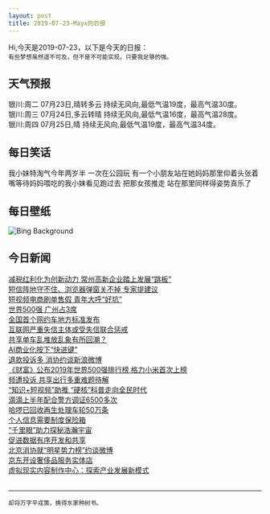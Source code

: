 ```yaml
---
layout: post
title: 2019-07-23-Mayx的日报
---
```


Hi,今天是2019-07-23，以下是今天的日报：<br><small>
有些梦想虽然遥不可及，但不是不可能实现。只要我足够的强。</small><!--more-->
## 天气预报
银川:周二 07月23日,晴转多云 持续无风向,最低气温19度，最高气温30度。<br>银川:周三 07月24日,多云转晴 持续无风向,最低气温16度，最高气温28度。<br>银川:周四 07月25日,晴 持续无风向,最低气温19度，最高气温34度。
## 每日笑话
我小妹特淘气今年两岁半 一次在公园玩 有一个小朋友站在她妈妈那里仰着头张着嘴等待妈妈喂吃的我小妹看见跑过去 把那女孩推走 站在那里同样得姿势真乐了
## 每日壁纸
![Bing Background](https://cn.bing.com/th?id=OHR.SardiniaHawkMoth_EN-US8645984997_1920x1080.jpg&rf=LaDigue_1920x1080.jpg&pid=hp "Hummingbird hawk-moth feeding on flower, Sardinia, Italy (© patriziomartorana/iStock/Getty Images Plus)")
## 今日新闻

[减税红利化为创新动力 常州高新企业踏上发展“跳板”](http://it.people.com.cn/n1/2019/0723/c1009-31250883.html)   
[短信阵地守不住、浏览器弹窗关不掉 专家提建议](http://it.people.com.cn/n1/2019/0723/c1009-31250101.html)   
[短视频电商刷单售假 青年大呼“好坑”](http://it.people.com.cn/n1/2019/0723/c1009-31250062.html)   
[世界500强 广州占3席](http://it.people.com.cn/n1/2019/0723/c1009-31249892.html)   
[全国首个网约车地方标准发布](http://it.people.com.cn/n1/2019/0723/c1009-31249609.html)   
[互联网严重失信主体或受失信联合惩戒](http://it.people.com.cn/n1/2019/0723/c1009-31249601.html)   
[共享单车乱堆放乱象有所回潮？](http://it.people.com.cn/n1/2019/0723/c1009-31249644.html)   
[AI商业化按下“快进键”](http://it.people.com.cn/n1/2019/0723/c1009-31249659.html)   
[退款投诉多 消协约谈新浪微博](http://it.people.com.cn/n1/2019/0723/c1009-31249841.html)   
[《财富》公布2019年世界500强排行榜 格力小米首次上榜](http://it.people.com.cn/n1/2019/0723/c1009-31249786.html)   
[频遭投诉 共享出行多重难题待解](http://it.people.com.cn/n1/2019/0723/c1009-31249817.html)   
[“知识+短视频”助推 “硬核”科普走向全民时代](http://it.people.com.cn/n1/2019/0723/c1009-31249802.html)   
[滴滴上半年配合警方调证6500多次](http://it.people.com.cn/n1/2019/0723/c1009-31249743.html)   
[哈啰已回收再生处理车轮50万条](http://it.people.com.cn/n1/2019/0723/c1009-31249735.html)   
[个人信息需要制度保险箱](http://it.people.com.cn/n1/2019/0723/c1009-31249865.html)   
[“千里眼”助力探秘浩瀚宇宙](http://it.people.com.cn/n1/2019/0723/c1009-31249860.html)   
[促进数据有序开发和共享](http://it.people.com.cn/n1/2019/0723/c1009-31249859.html)   
[北京消协就“明星势力榜”约谈微博](http://it.people.com.cn/n1/2019/0723/c1009-31249668.html)   
[京东开设奢侈品服务实体店](http://it.people.com.cn/n1/2019/0723/c1009-31249677.html)   
[虚拟现实内容制作中心：探索产业发展新模式](http://it.people.com.cn/n1/2019/0722/c1009-31248777.html)   
<br />

***

<small>却将万字平戎策，换得东家种树书。</small>
